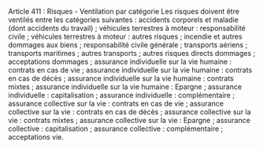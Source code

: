 Article 411 : Risques - Ventilation par catégorie
Les risques doivent être ventilés entre les catégories suivantes :
accidents corporels et maladie (dont accidents du travail) ;
véhicules terrestres à moteur : responsabilité civile ;
véhicules terrestres à moteur : autres risques ;
incendie et autres dommages aux biens ;
responsabilité civile générale ;
transports aériens ;
transports maritimes ;
autres transports ;
autres risques directs dommages ;
acceptations dommages ;
assurance individuelle sur la vie humaine : contrats en cas de vie ;
assurance individuelle sur la vie humaine : contrats en cas de décès ;
assurance individuelle sur la vie humaine : contrats mixtes ;
assurance individuelle sur la vie humaine : Epargne ;
assurance individuelle : capitalisation ;
assurance individuelle : complémentaire ;
assurance collective sur la vie : contrats en cas de vie ;
assurance collective sur la vie : contrats en cas de décès ;
assurance collective sur la vie : contrats mixtes ;
assurance collective sur la vie : Epargne ;
assurance collective : capitalisation ;
assurance collective : complémentaire ;
acceptations vie.